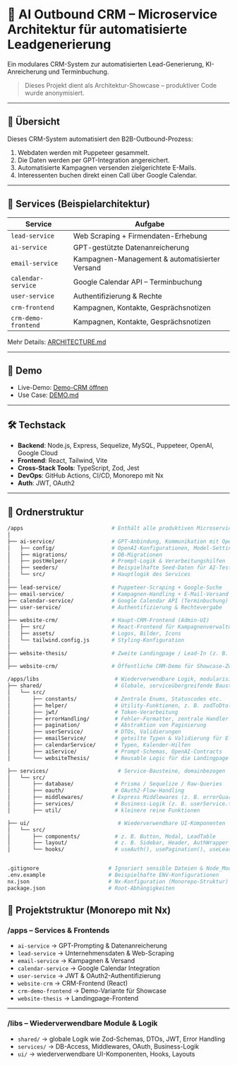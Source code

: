 # 🧠 AI Outbound CRM – Microservice Architektur für automatisierte Leadgenerierung

Ein modulares CRM-System zur automatisierten Lead-Generierung, KI-Anreicherung und Terminbuchung.

> Dieses Projekt dient als Architektur-Showcase – produktiver Code wurde anonymisiert.

---

## 🚀 Übersicht

Dieses CRM-System automatisiert den B2B-Outbound-Prozess:
1. Webdaten werden mit Puppeteer gesammelt.
2. Die Daten werden per GPT-Integration angereichert.
3. Automatisierte Kampagnen versenden zielgerichtete E-Mails.
4. Interessenten buchen direkt einen Call über Google Calendar.

---

## 🧱 Services (Beispielarchitektur)

| Service          | Aufgabe                                             |
|------------------|-----------------------------------------------------|
| `lead-service`   | Web Scraping + Firmendaten-Erhebung                |
| `ai-service`     | GPT-gestützte Datenanreicherung                    |
| `email-service`  | Kampagnen-Management & automatisierter Versand     |
| `calendar-service` | Google Calendar API – Terminbuchung              |
| `user-service`   | Authentifizierung & Rechte                         |
| `crm-frontend`   | Kampagnen, Kontakte, Gesprächsnotizen              |
| `crm-demo-frontend`   | Kampagnen, Kontakte, Gesprächsnotizen         |
Mehr Details: [ARCHITECTURE.md](./ARCHITECTURE.md)

---

## 📸 Demo

- Live-Demo: [Demo-CRM öffnen](https://demo.crm.v2202210185651204820.powersrv.de/login)
- Use Case: [DEMO.md](./DEMO.md)

---

## 🛠️ Techstack

- **Backend**: Node.js, Express, Sequelize, MySQL, Puppeteer, OpenAI, Google Cloud
- **Frontend**: React, Tailwind, Vite
- **Cross-Stack Tools**: TypeScript, Zod, Jest
- **DevOps**: GitHub Actions, CI/CD, Monorepo mit Nx
- **Auth**: JWT, OAuth2

---

## 📂 Ordnerstruktur

```bash
/apps                            # Enthält alle produktiven Microservices & Frontends
│
├── ai-service/                  # GPT-Anbindung, Kommunikation mit OpenAI API
│   ├── config/                  # OpenAI-Konfigurationen, Model-Settings
│   ├── migrations/              # DB-Migrationen
│   ├── postHelper/              # Prompt-Logik & Verarbeitungshilfen
│   ├── seeders/                 # Beispielhafte Seed-Daten für AI-Tests
│   └── src/                     # Hauptlogik des Services
│
├── lead-service/                # Puppeteer-Scraping + Google-Suche
├── email-service/               # Kampagnen-Handling + E-Mail-Versand
├── calendar-service/            # Google Calendar API (Terminbuchung)
├── user-service/                # Authentifizierung & Rechtevergabe
│
├── website-crm/                 # Haupt-CRM-Frontend (Admin-UI)
│   ├── src/                     # React-Frontend für Kampagnenverwaltung
│   ├── assets/                  # Logos, Bilder, Icons
│   └── tailwind.config.js       # Styling-Konfiguration
│
├── website-thesis/              # Zweite Landingpage / Lead-In (z. B. für Kampagnen)
│
├── website-crm/                 # Öffentliche CRM-Demo für Showcase-Zwecke

/apps/libs                        # Wiederverwendbare Logik, modularisiert durch Nx
├── shared/                       # Globale, serviceübergreifende Bausteine
│   └── src/
│       ├── constants/            # Zentrale Enums, Statuscodes etc.
│       ├── helper/               # Utility-Funktionen, z. B. zodToDto(), sleep()
│       ├── jwt/                  # Token-Verarbeitung
│       ├── errorHandling/        # Fehler-Formatter, zentrale Handler
│       ├── pagination/           # Abstraktion von Paginierung
│       ├── userService/          # DTOs, Validierungen
│       ├── emailService/         # geteilte Typen & Validierung für E-Mail-Logik
│       ├── calendarService/      # Typen, Kalender-Hilfen
│       ├── aiService/            # Prompt-Schemas, OpenAI-Contracts
│       └── websiteThesis/        # Reusable Logic für die Landingpage

├── services/                      # Service-Bausteine, domainbezogen
│   └── src/
│       ├── database/             # Prisma / Sequelize / Raw-Queries
│       ├── oauth/                # OAuth2-Flow-Handling
│       ├── middlewares/         # Express Middlewares (z. B. errorGuard, logUser)
│       ├── services/             # Business-Logik (z. B. userService.ts, leadEnricher.ts)
│       ├── util/                 # kleinere reine Funktionen

├── ui/                            # Wiederverwendbare UI-Komponenten
│   └── src/
│       ├── components/           # z. B. Button, Modal, LeadTable
│       ├── layout/               # z. B. Sidebar, Header, AuthWrapper
│       └── hooks/                # useAuth(), usePagination(), useLeads()


.gitignore                      # Ignoriert sensible Dateien & Node_Modules
.env.example                    # Beispielhafte ENV-Konfigurationen
nx.json                         # Nx-Konfiguration (Monorepo-Struktur)
package.json                    # Root-Abhängigkeiten
```

## 📂 Projektstruktur (Monorepo mit Nx)

### /apps – Services & Frontends
- `ai-service` → GPT-Prompting & Datenanreicherung
- `lead-service` → Unternehmensdaten & Web-Scraping
- `email-service` → Kampagnen & Versand
- `calendar-service` → Google Calendar Integration
- `user-service` → JWT & OAuth2-Authentifizierung
- `website-crm` → CRM-Frontend (React)
- `crm-demo-frontend` → Demo-Variante für Showcase
- `website-thesis` → Landingpage-Frontend

---

### /libs – Wiederverwendbare Module & Logik
- `shared/` → globale Logik wie Zod-Schemas, DTOs, JWT, Error Handling
- `services/` → DB-Access, Middlewares, OAuth, Business-Logik
- `ui/` → wiederverwendbare UI-Komponenten, Hooks, Layouts
